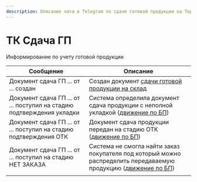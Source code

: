 ```yaml
---
description: Описание чата в Telegram по сдаче готовой продукции на Термокомпоненте
---
```


# ТК Сдача ГП

Информирование по учету готовой продукции

| Сообщение                                                             | Описание                                                                                                                                                                                   |
| --------------------------------------------------------------------- | ------------------------------------------------------------------------------------------------------------------------------------------------------------------------------------------ |
| Документ сдача ГП ... от ... создан                                   | Создан документ [сдачи готовой продукции на склад](../../../uchet/otgruzka-produkcii/sdacha-produkcii-na-sgp-1.md)                                                                         |
| Документ сдача ГП ... от ... поступил на стадию подтверждения укладки | Система определила документ сдача продукции с неполной укладкой ([движение по БП](../../../uchet/otgruzka-produkcii/biznes-processy-po-gp/tk-sdacha-gp.md))                                |
| Документ сдача ГП ... от ... поступил на стадию подтверждения ОТК     | Документ сдача продукции передан на стадию ОТК ([движение по БП](../../../uchet/otgruzka-produkcii/biznes-processy-po-gp/tk-sdacha-gp.md))                                                 |
| Документ сдача ГП ... от ... поступил на стадию НЕТ ЗАКАЗА            | Система не смогла найти заказ покупателя под который можно распределить передаваемую продукцию ([движение по БП](../../../uchet/otgruzka-produkcii/biznes-processy-po-gp/tk-sdacha-gp.md)) |
|                                                                       |                                                                                                                                                                                            |
